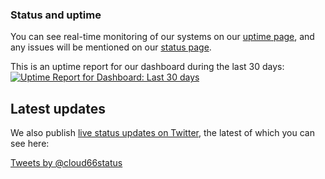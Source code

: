 
### Status and uptime
You can see real-time monitoring of our systems on our [uptime page](http://uptime.cloud66.com), and any issues will be mentioned on our [status page](http://status.cloud66.com/).

This is an uptime report for our dashboard during the last 30 days:
[![Uptime Report for Dashboard: Last 30 days](https://share.pingdom.com/banners/b5a85972 "Uptime Report for Dashboard: Last 30 days")](http://uptime.cloud66.com)


## Latest updates

We also publish [live status updates on Twitter](https://twitter.com/cloud66status), the latest of which you can see here:

[Tweets by @cloud66status](https://twitter.com/cloud66status)
